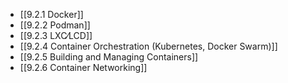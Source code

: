 

- [[9.2.1 Docker]]
- [[9.2.2 Podman]]
- [[9.2.3 LXC⁄LCD]]
- [[9.2.4 Container Orchestration (Kubernetes, Docker Swarm)]]
- [[9.2.5 Building and Managing Containers]]
- [[9.2.6 Container Networking]]